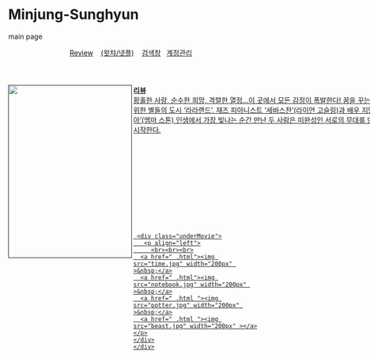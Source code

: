 # Minjung-Sunghyun
main page

<!DOCTYPE html>
<html>
  <head>
    <meta charset="utf-8">
    <title></title>
      <link rel="stylesheet" href="minjung.css">
  </head>
  <body>
    <!-- top part -->
    <header>
  <div class="top" style="text-align:center">
    <a href=".html">Review</a> &nbsp;&nbsp;
    <a href=".html">(왓챠/넷플)</a> &nbsp;&nbsp;
    <a href=".html" id="search">검색창</a>&nbsp;&nbsp;
    <a href=".html" >계정관리</a>&nbsp;&nbsp;
  </div>
   </header><a href="">
   <!--content part-->
    <div class="topMovie" > <!--style="text-align:center"-->
      <p align="center">
     <img src="lalaland.jpg" width="250px"height="350px"align="left">
     <div style=" width:800px;height:285px;">
     <strong>리뷰</strong><br>
     황홀한 사랑, 순수한 희망, 격렬한 열정...이 곳에서 모든 감정이 폭발한다!
     꿈을 꾸는 사람들을 위한 별들의 도시 ‘라라랜드’.
     재즈 피아니스트 ‘세바스찬’(라이언 고슬링)과 배우 지망생 ‘미아’(엠마 스톤)
     인생에서 가장 빛나는 순간 만난 두 사람은
     미완성인 서로의 무대를 만들어가기 시작한다.
     </div>

     <div class="underMovie">
       <p align="left">
         <br><br><br>
      <a href=" .html"><img src="time.jpg" width="200px" >&nbsp;</a>
      <a href=" .html"><img src="notebook.jpg" width="200px" >&nbsp;</a>
      <a href=" .html "><img src="potter.jpg" width="200px" >&nbsp;</a>
      <a href=" .html "><img src="beast.jpg" width="200px" ></a>
    </p>
    </div>
    </div>

  </body>
</html>
